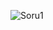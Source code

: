 ![Soru1](file:///C:/Users/nurte/Pictures/Screenshots/Ekran%20g%C3%B6r%C3%BCnt%C3%BCs%C3%BC%202024-11-13%20224911.png)

